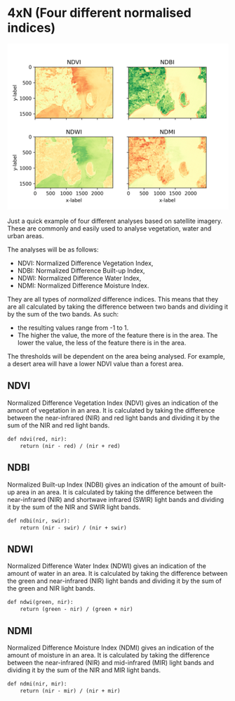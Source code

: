 # 4xN (Four different normalised indices)
![image of four indices](https://github.com/emr-dk/4xN/blob/main/all_indices.png?raw=true)

Just a quick example of four different analyses based on satellite imagery. These are commonly and easily used to analyse vegetation, water and urban areas.

The analyses will be as follows: 
- NDVI: Normalized Difference Vegetation Index, 
- NDBI: Normalized Difference Built-up Index, 
- NDWI: Normalized Difference Water Index, 
- NDMI: Normalized Difference Moisture Index.

They are all types of _normalized_ difference indices. This means that they are all calculated by taking the difference between two bands and dividing it by the sum of the two bands. As such:
* the resulting values range from -1 to 1. 
* The higher the value, the more of the feature there is in the area. The lower the value, the less of the feature there is in the area.

The thresholds will be dependent on the area being analysed. For example, a desert area will have a lower NDVI value than a forest area.


## NDVI
Normalized Difference Vegetation Index (NDVI) gives an indication of the amount of vegetation in an area. It is calculated by taking the difference between the near-infrared (NIR) and red light bands and dividing it by the sum of the NIR and red light bands. 


```{python}
def ndvi(red, nir):
    return (nir - red) / (nir + red)
```

## NDBI
Normalized Built-up Index (NDBI) gives an indication of the amount of built-up area in an area. It is calculated by taking the difference between the near-infrared (NIR) and shortwave infrared (SWIR) light bands and dividing it by the sum of the NIR and SWIR light bands. 

```
def ndbi(nir, swir):
    return (nir - swir) / (nir + swir)
```

## NDWI 
Normalized Difference Water Index (NDWI) gives an indication of the amount of water in an area. It is calculated by taking the difference between the green and near-infrared (NIR) light bands and dividing it by the sum of the green and NIR light bands. 

```
def ndwi(green, nir):
    return (green - nir) / (green + nir)
```

## NDMI
Normalized Difference Moisture Index (NDMI) gives an indication of the amount of moisture in an area. It is calculated by taking the difference between the near-infrared (NIR) and mid-infrared (MIR) light bands and dividing it by the sum of the NIR and MIR light bands.

```
def ndmi(nir, mir):
    return (nir - mir) / (nir + mir)
```